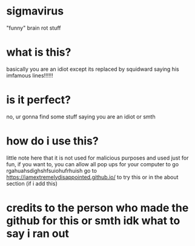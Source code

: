 # sigmavirus
"funny" brain rot stuff
# what is this?
basically you are an idiot except its replaced by squidward saying his imfamous lines!!!!!!
# is it perfect?
no, ur gonna find some stuff saying you are an idiot or smth
# how do i use this?
little note here that it is not used for malicious purposes and used just for fun, if you want to, you can allow all pop ups for your computer to go rgahuahsdighshfsuiohufrhuish
go to https://iamextremelydisappointed.github.io/ to try this or in the about section (if i add this)
# credits to the person who made the github for this or smth idk what to say i ran out
